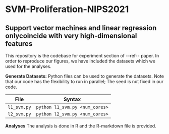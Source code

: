 # SVM-Proliferation-NIPS2021
## Support vector machines and linear regression onlycoincide with very high-dimensional features

This repository is the codebase for experiment section of --ref-- paper. In order to reproduce our figures, we have included the datasets which we used for the analyses. 

**Generate Datasets:** Python files can be used to generate the datasets. Note that our code has the flexibility to run in parallel; The seed is not fixed in our code.

| File        | Syntax                          |
|-------------|---------------------------------|
| `l1_svm.py` | `python l1_svm.py <num_cores>`  |
| `l2_svm.py` | `python l2_svm.py <num_cores>`  |

**Analyses** The analysis is done in R and the R-markdown file is provided. 
